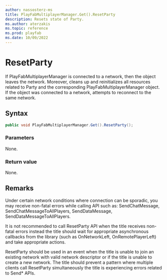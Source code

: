 ```yaml
---
author: nassosterz-ms
title: PlayFabMultiplayerManager.Get().ResetParty
description: Resets state of Party.
ms.author: aterzakis
ms.topic: reference
ms.prod: playfab
ms.date: 10/09/2022
---
```


# ResetParty

If PlayFabMultiplayerManager is connected to a network, then the object leaves the network. Moreover, cleans up and reinitializes all resources related to Party and the corresponding PlayFabMultiplayerManager object. If the object was connected to a network, attempts to reconnect to the same network.

## Syntax

```csharp
public void PlayFabMultiplayerManager.Get().ResetParty();
```

### Parameters

None.

### Return value

None.

## Remarks

Under certain network conditions where connection can be sporadic, you may receive non-fatal errors while calling API such as:
SendChatMessage, SendChatMessageToAllPlayers, SendDataMessage, SendDataMessageToAllPlayers.

It is not recommended to call ResetParty API when the title receives non-fatal errors instead the title should wait for appropriate asynchronous callbacks from the library (such as OnNetworkLeft, OnRemotePlayerLeft) and take appropriate actions.

ResetParty should be used in an event when the title is unable to join an existing network with valid network descriptor or if the title is unable to create a new network.
The title should prevent a pattern where multiple clients call ResetParty simultaneously the title is experiencing errors related to Send* APIs.

